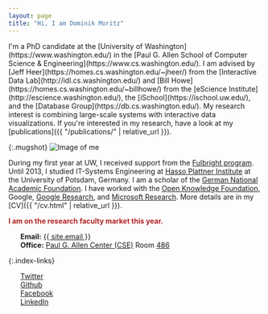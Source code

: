 ```yaml
---
layout: page
title: "Hi, I am Dominik Moritz"
---
```


<style>
  ul {
    margin-left: 0;
  }
  ul li {
    list-style: none;
  }
</style>

<div class="home-columns" markdown="1">

<div class="intro" markdown="1">

<span class="lead">
I'm a PhD candidate at the [University of Washington](https://www.washington.edu/) in the [Paul G. Allen School of Computer Science & Engineering](https://www.cs.washington.edu/). I am advised by [Jeff Heer](https://homes.cs.washington.edu/~jheer/) from the [Interactive Data Lab](http://idl.cs.washington.edu/) and [Bill Howe](https://homes.cs.washington.edu/~billhowe/) from the [eScience Institute](http://escience.washington.edu/), the [iSchool](https://ischool.uw.edu/), and the [Database Group](https://db.cs.washington.edu/). My research interest is combining large-scale systems with interactive data visualizations. If you're interested in my research, have a look at my [publications]({{ "/publications/" | relative_url }}).
</span>

</div>

{:.mugshot}
<img src="{{ '/images/dominik_berlin.jpg' | absolute_url }}" alt="Image of me">

</div>

During my first year at UW, I received support from the [Fulbright program](https://en.wikipedia.org/wiki/Fulbright_Program). Until 2013, I studied IT-Systems Engineering at [Hasso Plattner Institute](http://www.hpi.uni-potsdam.de) at the University of Potsdam, Germany. I am a scholar of the [German National Academic Foundation](http://www.studienstiftung.de/). I have worked with the [Open Knowledge Foundation](http://www.okfn.org), Google, [Google Research](https://research.google.com/), and [Microsoft Research](https://www.microsoft.com/en-us/research/group/vibe/). More details are in my [CV]({{ "/cv.html" | relative_url }}).

<span style="color:firebrick; font-weight: bold">I am on the research faculty market this year.</span>

* **Email:** <a href="mailto:{{ site.email }}">{{ site.email }}</a>
* **Office:** [Paul G. Allen Center (CSE)](http://www.washington.edu/maps/?q=cse) Room [486](https://norfolk.cs.washington.edu/directory/index.php?prev_floor=4&show_room=CSE486)

{:.index-links}
* [<i class="fab fa-twitter fa-lg"></i> Twitter](https://twitter.com/domoritz)
* [<i class="fab fa-github fa-lg"></i> Github](https://github.com/domoritz)
* [<i class="fab fa-facebook-square fa-lg"></i> Facebook](https://www.facebook.com/moritz.dominik)
* [<i class="fab fa-linkedin-in fa-lg"></i> LinkedIn](https://www.linkedin.com/pub/dominik-moritz/24/b81/409)
